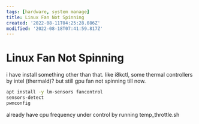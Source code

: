 ```yaml
---
tags: [hardware, system manage]
title: Linux Fan Not Spinning
created: '2022-08-11T04:25:28.086Z'
modified: '2022-08-18T07:41:59.817Z'
---
```


# Linux Fan Not Spinning

i have install something other than that. like i8kctl, some thermal controllers by intel (thermald)? but still gpu fan not spinning till now.

```bash
apt install -y lm-sensors fancontrol
sensors-detect
pwmconfig
```
already have cpu frequency under control by running temp_throttle.sh

